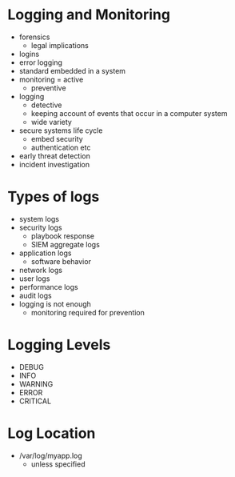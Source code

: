 # Logging and Monitoring

- forensics
  - legal implications
- logins
- error logging
- standard embedded in a system
- monitoring = active
  - preventive
- logging
  - detective
  - keeping account of events that occur in a computer system
  - wide variety
- secure systems life cycle
  - embed security
  - authentication etc
- early threat detection
- incident investigation

# Types of logs

- system logs
- security logs
  - playbook response
  - SIEM aggregate logs
- application logs
  - software behavior
- network logs
- user logs
- performance logs
- audit logs
- logging is not enough
  - monitoring required for prevention

# Logging Levels

- DEBUG
- INFO
- WARNING
- ERROR
- CRITICAL

# Log Location

- /var/log/myapp.log
  - unless specified
